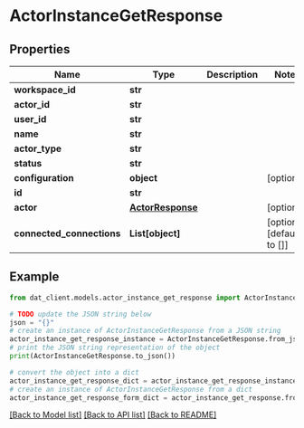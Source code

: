 # ActorInstanceGetResponse


## Properties

Name | Type | Description | Notes
------------ | ------------- | ------------- | -------------
**workspace_id** | **str** |  | 
**actor_id** | **str** |  | 
**user_id** | **str** |  | 
**name** | **str** |  | 
**actor_type** | **str** |  | 
**status** | **str** |  | 
**configuration** | **object** |  | [optional] 
**id** | **str** |  | 
**actor** | [**ActorResponse**](ActorResponse.md) |  | [optional] 
**connected_connections** | **List[object]** |  | [optional] [default to []]

## Example

```python
from dat_client.models.actor_instance_get_response import ActorInstanceGetResponse

# TODO update the JSON string below
json = "{}"
# create an instance of ActorInstanceGetResponse from a JSON string
actor_instance_get_response_instance = ActorInstanceGetResponse.from_json(json)
# print the JSON string representation of the object
print(ActorInstanceGetResponse.to_json())

# convert the object into a dict
actor_instance_get_response_dict = actor_instance_get_response_instance.to_dict()
# create an instance of ActorInstanceGetResponse from a dict
actor_instance_get_response_form_dict = actor_instance_get_response.from_dict(actor_instance_get_response_dict)
```
[[Back to Model list]](../README.md#documentation-for-models) [[Back to API list]](../README.md#documentation-for-api-endpoints) [[Back to README]](../README.md)


